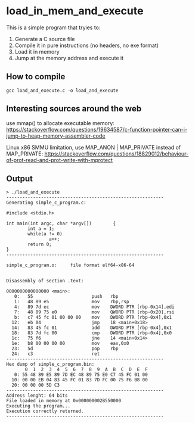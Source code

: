 # load_in_mem_and_execute
This is a simple program that tryies to:

1) Generate a C source file
2) Compile it in pure instructions (no headers, no exe format)
3) Load it in memory
4) Jump at the memory address and execute it

## How to compile
```gcc load_and_execute.c -o load_and_execute```

## Interesting sources around the web
use mmap() to allocate executable memory:
https://stackoverflow.com/questions/19634587/c-function-pointer-can-i-jump-to-heap-memory-assembler-code

Linux x86 SMMU limitation, use MAP_ANON | MAP_PRIVATE instead of MAP_PRIVATE:
https://stackoverflow.com/questions/18829012/behaviour-of-prot-read-and-prot-write-with-mprotect

## Output
```
> ./load_and_execute 
-----------------------------------------------------------
Generating simple_c_program.c:

#include <stdio.h>

int main(int argc, char *argv[])        {
        int a = 1;
        while(a != 0)
                a++;
        return 0;
}
-----------------------------------------------------------

simple_c_program.o:     file format elf64-x86-64


Disassembly of section .text:

0000000000000000 <main>:
   0:   55                      push   rbp
   1:   48 89 e5                mov    rbp,rsp
   4:   89 7d ec                mov    DWORD PTR [rbp-0x14],edi
   7:   48 89 75 e0             mov    QWORD PTR [rbp-0x20],rsi
   b:   c7 45 fc 01 00 00 00    mov    DWORD PTR [rbp-0x4],0x1
  12:   eb 04                   jmp    18 <main+0x18>
  14:   83 45 fc 01             add    DWORD PTR [rbp-0x4],0x1
  18:   83 7d fc 00             cmp    DWORD PTR [rbp-0x4],0x0
  1c:   75 f6                   jne    14 <main+0x14>
  1e:   b8 00 00 00 00          mov    eax,0x0
  23:   5d                      pop    rbp
  24:   c3                      ret    
-----------------------------------------------------------
Hex dump of simple_c_program.bin:
       0  1  2  3  4  5  6  7  8  9  A  B  C  D  E  F
   0: 55 48 89 E5 89 7D EC 48 89 75 E0 C7 45 FC 01 00
  10: 00 00 EB 04 83 45 FC 01 83 7D FC 00 75 F6 B8 00
  20: 00 00 00 5D C3
-----------------------------------------------------------
Address lenght: 64 bits
File loaded in memory at 0x000000002B550000
Executing the program...
Execution correctly returned.
-----------------------------------------------------------
```